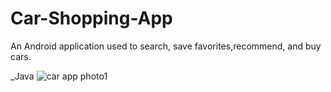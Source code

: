 # Car-Shopping-App

 An Android application used to search, save favorites,recommend, and buy cars.

_Java
![car app photo1](https://user-images.githubusercontent.com/71784734/115339312-c9f64300-a1a4-11eb-9eee-c0bb00ffcae4.png)
